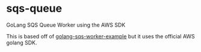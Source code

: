 # sqs-queue
GoLang SQS Queue Worker using the AWS SDK

This is based off of [golang-sqs-worker-example](https://github.com/nabeken/golang-sqs-worker-example) but it uses the official AWS golang SDK.
